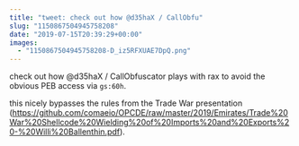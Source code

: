 ```yaml
---
title: "tweet: check out how @d35haX / CallObfu"
slug: "1150867504945758208"
date: "2019-07-15T20:39:29+00:00"
images:
  - "1150867504945758208-D_iz5RFXUAE7DpQ.png"
---
```

check out how @d35haX / CallObfuscator plays with rax to avoid the obvious PEB access via `gs:60h`. 

this nicely bypasses the rules from the Trade War presentation (https://github.com/comaeio/OPCDE/raw/master/2019/Emirates/Trade%20War%20Shellcode%20Wielding%20of%20Imports%20and%20Exports%20-%20Willi%20Ballenthin.pdf). 